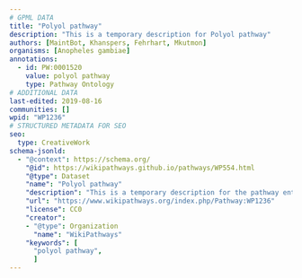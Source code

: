 ```yaml
---
# GPML DATA
title: "Polyol pathway"
description: "This is a temporary description for Polyol pathway"
authors: [MaintBot, Khanspers, Fehrhart, Mkutmon]
organisms: [Anopheles gambiae]
annotations:
  - id: PW:0001520
    value: polyol pathway
    type: Pathway Ontology
# ADDITIONAL DATA
last-edited: 2019-08-16
communities: []
wpid: "WP1236"
# STRUCTURED METADATA FOR SEO
seo:
  type: CreativeWork
schema-jsonld:
  - "@context": https://schema.org/
    "@id": https://wikipathways.github.io/pathways/WP554.html
    "@type": Dataset
    "name": "Polyol pathway"
    "description": "This is a temporary description for the pathway entitled: Polyol pathway"
    "url": "https://www.wikipathways.org/index.php/Pathway:WP1236"
    "license": CC0
    "creator":
    - "@type": Organization
      "name": "WikiPathways"
    "keywords": [
      "polyol pathway",
      ]
---
```


